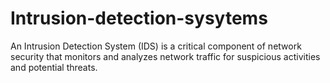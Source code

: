 # Intrusion-detection-sysytems
An Intrusion Detection System (IDS) is a critical component of network security that monitors and analyzes network traffic for suspicious activities and potential threats.
